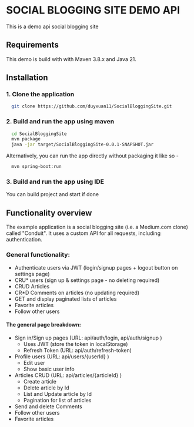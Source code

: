 
# SOCIAL BLOGGING SITE DEMO API

This is a demo api social blogging site


## Requirements
This demo is build with with Maven 3.8.x and Java 21.
## Installation

### 1. Clone the application

```bash
  git clone https://github.com/duyxuan11/SocialBloggingSite.git
```
### 2. Build and run the app using maven
```bash
  cd SocialBloggingSite
  mvn package
  java -jar target/SocialBloggingSite-0.0.1-SNAPSHOT.jar
```
Alternatively, you can run the app directly without packaging it like so -
```bash
  mvn spring-boot:run
```
### 3. Build and run the app using IDE
You can build project and start if done
## Functionality overview
The example application is a social blogging site (i.e. a Medium.com clone) called "Conduit". It uses a custom API for all requests, including authentication.
### General functionality:
- Authenticate users via JWT (login/signup pages + logout button on settings page)
- CRU* users (sign up & settings page - no deleting required)
- CRUD Articles
- CR*D Comments on articles (no updating required)
- GET and display paginated lists of articles
- Favorite articles
- Follow other users
#### The general page breakdown:
- Sign in/Sign up pages (URL: api/auth/login, api/auth/signup )
  - Uses JWT (store the token in localStorage)
  - Refresh Token (URL: api/auth/refresh-token)
- Profile users (URL: api/users/{userId} )
  - Edit user
  - Show basic user info
- Articles CRUD (URL: api/articles/{articleId} )
  - Create article
  - Delete article by Id
  - List and Update article by Id
  - Pagination for list of articles
- Send and delete Comments
- Follow other users
- Favorite articles
